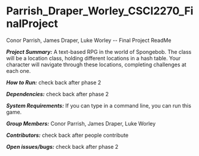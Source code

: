 # Parrish_Draper_Worley_CSCI2270_FinalProject
Conor Parrish, James Draper, Luke Worley -- Final Project ReadMe

***Project Summary:***
A text-based RPG in the world of Spongebob. The class will be a location class, holding different locations in a hash table. Your character will navigate through these locations, completing challenges at each one.

***How to Run:***
check back after phase 2

***Dependencies:***
check back after phase 2

***System Requirements:***
If you can type in a command line, you can run this game.

***Group Members:***
Conor Parrish, James Draper, Luke Worley

***Contributors:***
check back after people contribute

***Open issues/bugs:***
check back after phase 2